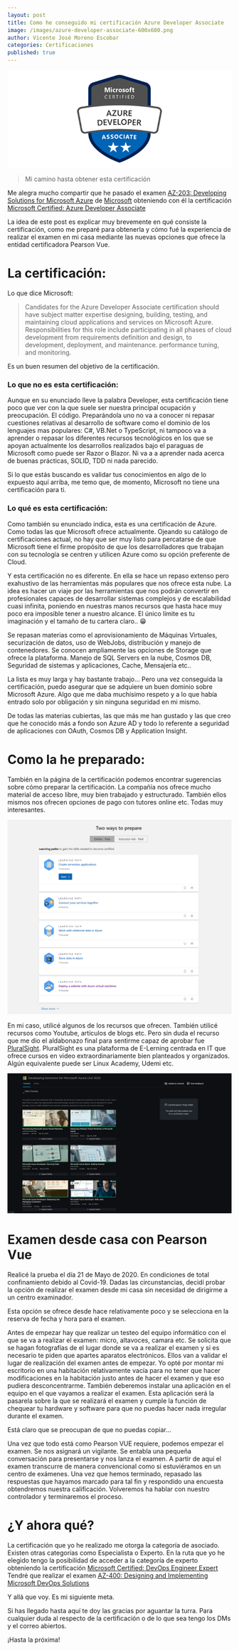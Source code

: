 ```yaml
---
layout: post
title: Como he conseguido mi certificación Azure Developer Associate
image: /images/azure-developer-associate-600x600.png
author: Vicente José Moreno Escobar
categories: Certificaciones 
published: true 
---
```

![Azure Developer](/images/azure-developer-associate-690x300.png)
> Mi camino hasta obtener esta certificación

Me alegra mucho compartir que he pasado el examen [AZ-203: Developing Solutions for Microsoft Azure](https://docs.microsoft.com/en-gb/learn/certifications/exams/az-203) de [Microsoft](https://www.microsoft.com/) obteniendo con él la certificación [Microsoft Certified: Azure Developer Associate](https://www.youracclaim.com/badges/c63279e5-a75c-425c-9b16-ca4b475b8cce/embedded)

La idea de este post es explicar muy brevemente en qué consiste la certificación, como me preparé para obtenerla y cómo fué la experiencia de realizar el examen en mi casa mediante las nuevas opciones que ofrece la entidad certificadora Pearson Vue.

# La certificación:

Lo que dice Microsoft:

> Candidates for the Azure Developer Associate certification should have subject matter expertise designing, building, testing, and maintaining cloud applications and services on Microsoft Azure. Responsibilities for this role include participating in all phases of cloud development from requirements definition and design, to development, deployment, and maintenance. performance tuning, and monitoring.

Es un buen resumen del objetivo de la certificación. 

### Lo que no es esta certificación:

Aunque en su enunciado lleve la palabra Developer, esta certificación tiene poco que ver con la que suele ser nuestra principal ocupación y preocupación. El código. Preparándola uno no va a conocer ni repasar cuestiones relativas al desarrollo de software como el dominio de los lenguajes mas populares: C#, VB.Net o TypeScript, ni tampoco va a aprender o repasar los diferentes recursos tecnológicos en los que se apoyan actualmente los desarrollos realizados bajo el paraguas de Microsoft como puede ser Razor o Blazor. Ni va a a aprender nada acerca de buenas prácticas, SOLID, TDD ni nada parecido.

Si lo que estás buscando es validar tus conocimientos en algo de lo expuesto aquí arriba, me temo que, de momento, Microsoft no tiene una certificación para ti.

### Lo qué es esta certificación:

Como también su enunciado indica, esta es una certificación de Azure. Como todas las que Microsoft ofrece actualmente. Ojeando su catálogo de certificaciones actual, no hay que ser muy listo para percatarse de que Microsoft tiene el firme propósito de que los desarrolladores que trabajan con su tecnología se centren y utilicen Azure como su opción preferente de Cloud. 

Y esta certificación no es diferente. En ella se hace un repaso extenso pero exahustivo de las herramientas más populares que nos ofrece esta nube. La idea es hacer un viaje por las herramientas que nos podrán convertir en profesionales capaces de desarrollar sistemas complejos y de escalabilidad cuasi infinita, poniendo en nuestras manos recursos que hasta hace muy poco era imposible tener a nuestro alcance. El único límite es tu imaginación y el tamaño de tu cartera claro.. 😁

Se repasan materias como el aprovisionamiento de Máquinas Virtuales, securización de datos, uso de WebJobs, distribución y manejo de contenedores. Se conocen ampliamente las opciones de Storage que ofrece la plataforma. Manejo de SQL Servers en la nube, Cosmos DB, Seguridad de sistemas y aplicaciones, Cache, Mensajería  etc..

La lista es muy larga y hay bastante trabajo... Pero una vez conseguida la certificación, puedo asegurar que se adquiere un buen dominio sobre Microsoft Azure. Algo que me daba muchísimo respeto y a lo que había entrado solo por obligación y sin ninguna seguridad en mi mismo.

De todas las materias cubiertas, las que más me han gustado y las que creo que he conocido más a fondo son Azure AD y todo lo referente a seguridad de aplicaciones con OAuth, Cosmos DB y Application Insight.

# Como la he preparado:

También en la página de la certificación podemos encontrar sugerencias sobre cómo preparar la certificación. La compañía nos ofrece mucho material de acceso libre, muy bien trabajado y estructurado. También ellos mismos nos ofrecen opciones de pago con tutores online etc. Todas muy interesantes. 

![Microsoft Education](/images/AZ204CertCaptura1.png)

En mi caso, utilicé algunos de los recursos que ofrecen. También utilicé recursos como Youtube, artículos de blogs etc.
Pero sin duda el recurso que me dio el aldabonazo final para sentirme capaz de aprobar fue [PluralSight](https://www.pluralsight.com/). PluralSight es una plataforma de E-Lerning centrada en IT que ofrece cursos en video extraordinariamente bien planteados y organizados. Algún equivalente puede ser Linux Academy, Udemi etc. 

![PluralSiht](/images/AZ204-PluralCap.png)


# Examen desde casa con Pearson Vue

Realicé la prueba el día 21 de Mayo de 2020. En condiciones de total confinamiento debido al Covid-19. 
Dadas las circunstancias, decidí probar la opción de realizar el examen desde mi casa sin necesidad de dirigirme a un centro examinador. 

Esta opción se ofrece desde hace relativamente poco y se selecciona en la reserva de fecha y hora para el examen. 

Antes de empezar hay que realizar un testeo del equipo informático con el que se va a realizar el examen: micro, altavoces, camara etc. Se solicita que se hagan fotografías de el lugar donde se va a realizar el examen y si es necesario te piden que apartes aparatos electrónicos. Ellos van a validar el lugar de realización del examen antes de empezar. Yo opté por montar mi escritorio en una habitación relativamente vacía para no tener que hacer modificaciones en la habitación justo antes de hacer el examen y que eso pudiera desconcentrarme. 
También deberemos instalar una aplicación en el equipo en el que vayamos a realizar el examen. Esta aplicación será la pasarela sobre la que se realizará el examen y cumple la función de chequear tu hardware y software para que no puedas hacer nada irregular durante el examen. 

Está claro que se preocupan de que no puedas copiar...

Una vez que todo está como Pearson VUE requiere, podemos empezar el examen. Se nos asignará un vigilante. Se entabla una pequeña conversación para presentarse y nos lanza el examen. A partir de aquí el examen transcurre de manera convencional como si estuviéramos en un centro de exámenes. Una vez que hemos terminado, repasado las respuestas que hayamos marcado para tal fin y respondido una encuesta obtendremos nuestra calificación. Volveremos ha hablar con nuestro controlador y terminaremos el proceso.


# ¿Y ahora qué?

La certificación que yo he realizado me otorga la categoría de asociado. Existen otras categorías como Especialista o Experto. 
En la ruta que yo he elegido tengo la posibilidad de acceder a la categoría de experto obteniendo la certificación [Microsoft Certified: DevOps Engineer Expert](https://docs.microsoft.com/en-gb/learn/certifications/devops-engineer) Tendré que realizar el examen [AZ-400: Designing and Implementing Microsoft DevOps Solutions](https://docs.microsoft.com/en-gb/learn/certifications/exams/az-400)

Y allá que voy. Es mi siguiente meta.

Si has llegado hasta aquí te doy las gracias por aguantar la turra. Para cualquier duda al respecto de la certificación o de lo que sea tengo los DMs y el correo abiertos.


¡Hasta la próxima!





